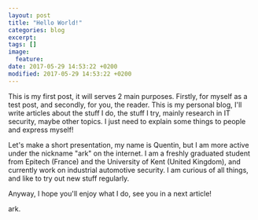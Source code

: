 ```yaml
---
layout: post
title: "Hello World!"
categories: blog
excerpt:
tags: []
image:
  feature:
date: 2017-05-29 14:53:22 +0200
modified: 2017-05-29 14:53:22 +0200
---
```

This is my first post, it will serves 2 main purposes. Firstly, for myself as a test post, and secondly, for you, the reader. This is my personal blog, I'll write articles about the stuff I do, the stuff I try, mainly research in IT security, maybe other topics. I just need to explain some things to people and express myself!

Let's make a short presentation, my name is Quentin, but I am more active under the nickname "ark" on the internet. I am a freshly graduated student from Epitech (France) and the University of Kent (United Kingdom), and currently work on industrial automotive security. I am curious of all things, and like to try out new stuff regularly.

Anyway, I hope you'll enjoy what I do, see you in a next article!

ark.
